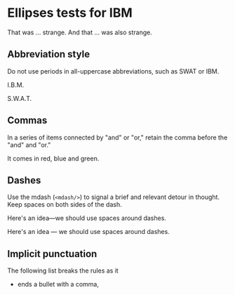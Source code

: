 # Ellipses tests for IBM

That was ... strange. And that … was also strange.

## Abbreviation style

Do not use periods in all-uppercase abbreviations, such as SWAT or IBM.

I.B.M.

S.W.A.T.

## Commas

In a series of items connected by "and" or "or," retain the comma before the "and" and "or."

It comes in red, blue and green.

## Dashes

Use the mdash (`<mdash/>`) to signal a brief and relevant detour in thought. Keep spaces on both sides of the dash.

Here's an idea—we should use spaces around dashes.

Here's an idea — we should use spaces around dashes.

## Implicit punctuation

The following list breaks the rules as it

- ends a bullet with a comma,
